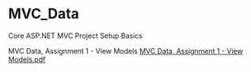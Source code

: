 # MVC_Data
Core ASP.NET MVC Project Setup Basics

MVC Data, Assignment 1 - View Models
[MVC Data, Assignment 1 - View Models.pdf](https://github.com/Saravasha/MVC_Basics/files/9919192/MVC.Data.Assignment.1.-.View.Models.pdf)

